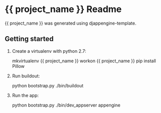 # {{ project_name }} Readme

{{ project_name }} was generated using djappengine-template.


## Getting started

1. Create a virtualenv with python 2.7:

    mkvirtualenv {{ project_name }}
    workon {{ project_name }}
    pip install Pillow

2. Run buildout:

    python bootstrap.py
    ./bin/buildout

3. Run the app:

    python bootstrap.py
    ./bin/dev_appserver appengine

